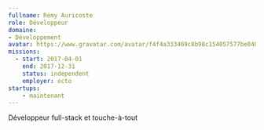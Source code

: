 ```yaml
---
fullname: Rémy Auricoste
role: Développeur
domaine: 
- Développement
avatar: https://www.gravatar.com/avatar/f4f4a333469c8b98c154057577be040a?s=512
missions:
  - start: 2017-04-01
    end: 2017-12-31
    status: independent
    employer: octo
startups:
    - maintenant
---
```


Développeur full-stack et touche-à-tout
